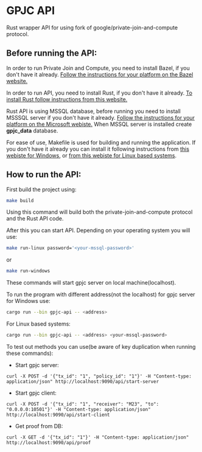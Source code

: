 # GPJC API

Rust wrapper API for using fork of google/private-join-and-compute protocol.

## Before running the API:

In order to run Private Join and Compute, you need to install Bazel, if you
don't have it already.
[Follow the instructions for your platform on the Bazel website.](https://docs.bazel.build/versions/master/install.html)

In order to run API, you need to install Rust, if you don't have it already.
[To install Rust follow instructions from this website.](https://www.rust-lang.org/tools/install)

Rust API is using MSSQL database, before running you need to install MSSSQL server if you don't have it already.
[Follow the instructions for your platform on the Microsoft webiste.](https://learn.microsoft.com/en-us/sql/database-engine/install-windows/install-sql-server?view=sql-server-ver16) 
When MSSQL server is installed create **gpjc_data** database.

For ease of use, Makefile is used for building and running the application. If you don't have it already you can install it following instructions from [this webiste for Windows](https://gnuwin32.sourceforge.net/packages/make.htm), or [from this webiste for Linux based systems](https://www.gnu.org/software/make/).

## How to run the API:

First build the project using:
```bash
make build
```
Using this command will build both the private-join-and-compute protocol and the Rust API code.

After this you can start API. Depending on your operating system you will use:
```bash
make run-linux password='<your-mssql-password>'
```
or
```bash
make run-windows
```

These commands will start gpjc server on local machine(localhost).

To run the program with different address(not the localhost) for gpjc server for Windows use:
```bash
cargo run --bin gpjc-api -- <address>
```
For Linux based systems:
```bash
cargo run --bin gpjc-api -- <address> <your-mssql-password>
```

To test out methods you can use(be aware of key duplication when running these commands):
- Start gpjc server:
```shell
curl -X POST -d '{"tx_id": "1", "policy_id": "1"}' -H "Content-type: application/json" http://localhost:9090/api/start-server
```
- Start gpjc client:
```shell
curl -X POST -d '{"tx_id": "1", "receiver": "M23", "to": "0.0.0.0:10501"}' -H "Content-type: application/json" http://localhost:9090/api/start-client
```
- Get proof from DB:
```shell
curl -X GET -d '{"tx_id": "1"}' -H "Content-type: application/json" http://localhost:9090/api/proof
```